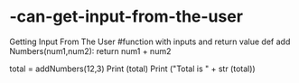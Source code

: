 # -can-get-input-from-the-user
Getting Input From The User
#function with inputs and return value
def add Numbers(num1,num2):
    return num1 + num2
    
    
total = addNumbers(12,3)
Print (total)
Print ("Total is " + str (total))
